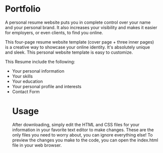 # Portfolio
 A personal resume website puts you in complete control over your name and your personal brand. It also increases your visibility and makes it easier for employers, or even clients, to find you online.

This four-page resume website template (cover page + three inner pages) is a creative way to showcase your online identity. It's absolutely unique and sleek. This personal website template is easy to customize. 

This Resume include the following:
<ul>
 <li>Your personal information</li>

<li>Your skills</li>

<li>Your education</li>

<li>Your personal profile and interests</li>

<li>Contact Form</li>


# Usage
After downloading, simply edit the HTML and CSS files for your information in your favorite text editor to make changes. These are the only files you need to worry about, you can ignore everything else! To preview the changes you make to the code, you can open the index.html file in your web browser.
